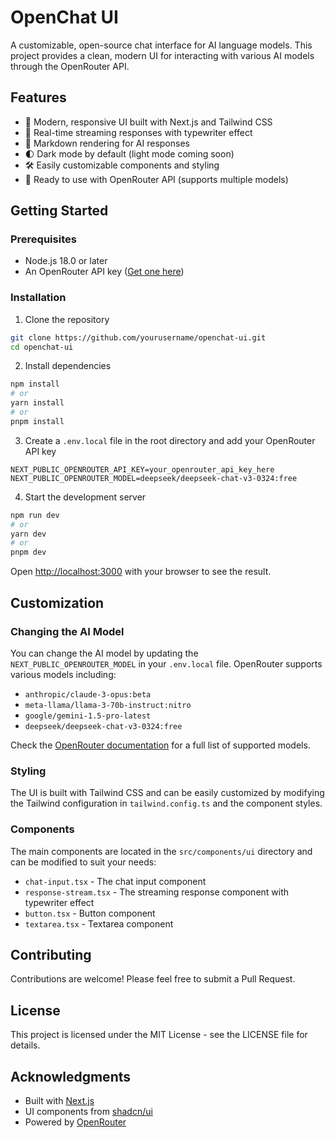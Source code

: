 # OpenChat UI

A customizable, open-source chat interface for AI language models. This project provides a clean, modern UI for interacting with various AI models through the OpenRouter API.

## Features

- 🚀 Modern, responsive UI built with Next.js and Tailwind CSS
- 💬 Real-time streaming responses with typewriter effect
- 🔄 Markdown rendering for AI responses
- 🌓 Dark mode by default (light mode coming soon)
- 🛠️ Easily customizable components and styling
- 🔌 Ready to use with OpenRouter API (supports multiple models)

## Getting Started

### Prerequisites

- Node.js 18.0 or later
- An OpenRouter API key ([Get one here](https://openrouter.ai/))

### Installation

1. Clone the repository

```bash
git clone https://github.com/yourusername/openchat-ui.git
cd openchat-ui
```

2. Install dependencies

```bash
npm install
# or
yarn install
# or
pnpm install
```

3. Create a `.env.local` file in the root directory and add your OpenRouter API key

```
NEXT_PUBLIC_OPENROUTER_API_KEY=your_openrouter_api_key_here
NEXT_PUBLIC_OPENROUTER_MODEL=deepseek/deepseek-chat-v3-0324:free
```

4. Start the development server

```bash
npm run dev
# or
yarn dev
# or
pnpm dev
```

Open [http://localhost:3000](http://localhost:3000) with your browser to see the result.

## Customization

### Changing the AI Model

You can change the AI model by updating the `NEXT_PUBLIC_OPENROUTER_MODEL` in your `.env.local` file. OpenRouter supports various models including:

- `anthropic/claude-3-opus:beta`
- `meta-llama/llama-3-70b-instruct:nitro`
- `google/gemini-1.5-pro-latest`
- `deepseek/deepseek-chat-v3-0324:free`

Check the [OpenRouter documentation](https://openrouter.ai/docs) for a full list of supported models.

### Styling

The UI is built with Tailwind CSS and can be easily customized by modifying the Tailwind configuration in `tailwind.config.ts` and the component styles.

### Components

The main components are located in the `src/components/ui` directory and can be modified to suit your needs:

- `chat-input.tsx` - The chat input component
- `response-stream.tsx` - The streaming response component with typewriter effect
- `button.tsx` - Button component
- `textarea.tsx` - Textarea component

## Contributing

Contributions are welcome! Please feel free to submit a Pull Request.

## License

This project is licensed under the MIT License - see the LICENSE file for details.

## Acknowledgments

- Built with [Next.js](https://nextjs.org/)
- UI components from [shadcn/ui](https://ui.shadcn.com/)
- Powered by [OpenRouter](https://openrouter.ai/)
